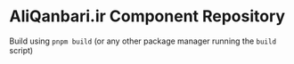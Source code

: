 # AliQanbari.ir Component Repository

Build using `pnpm build` (or any other package manager running the `build` script)